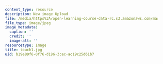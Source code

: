 ```yaml
---
content_type: resource
description: New image Upload
file: /media/https%3A/open-learning-course-data-rc.s3.amazonaws.com/mas-962-special-topics-new-textiles-spring-2010/b19e89f60f76d1963cecac19c25d61b7_touch1.jpg
file_type: image/jpeg
image_metadata:
  caption: ''
  credit: ''
  image-alt: ''
resourcetype: Image
title: touch1.jpg
uid: b19e89f6-0f76-d196-3cec-ac19c25d61b7
---
```

